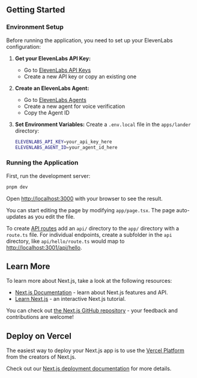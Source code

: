 ## Getting Started

### Environment Setup

Before running the application, you need to set up your ElevenLabs configuration:

1. **Get your ElevenLabs API Key:**
   - Go to [ElevenLabs API Keys](https://elevenlabs.io/app/settings/api-keys)
   - Create a new API key or copy an existing one

2. **Create an ElevenLabs Agent:**
   - Go to [ElevenLabs Agents](https://elevenlabs.io/app/agents)
   - Create a new agent for voice verification
   - Copy the Agent ID

3. **Set Environment Variables:**
   Create a `.env.local` file in the `apps/lander` directory:
   ```bash
   ELEVENLABS_API_KEY=your_api_key_here
   ELEVENLABS_AGENT_ID=your_agent_id_here
   ```

### Running the Application

First, run the development server:

```bash
pnpm dev
```

Open [http://localhost:3000](http://localhost:3000) with your browser to see the result.

You can start editing the page by modifying `app/page.tsx`. The page auto-updates as you edit the file.

To create [API routes](https://nextjs.org/docs/app/building-your-application/routing/router-handlers) add an `api/` directory to the `app/` directory with a `route.ts` file. For individual endpoints, create a subfolder in the `api` directory, like `api/hello/route.ts` would map to [http://localhost:3001/api/hello](http://localhost:3001/api/hello).

## Learn More

To learn more about Next.js, take a look at the following resources:

- [Next.js Documentation](https://nextjs.org/docs) - learn about Next.js features and API.
- [Learn Next.js](https://nextjs.org/learn/foundations/about-nextjs) - an interactive Next.js tutorial.

You can check out [the Next.js GitHub repository](https://github.com/vercel/next.js/) - your feedback and contributions are welcome!

## Deploy on Vercel

The easiest way to deploy your Next.js app is to use the [Vercel Platform](https://vercel.com/new?utm_source=github.com&utm_medium=referral&utm_campaign=turborepo-readme) from the creators of Next.js.

Check out our [Next.js deployment documentation](https://nextjs.org/docs/deployment) for more details.
